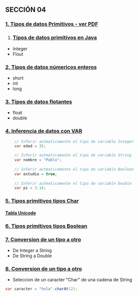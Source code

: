 ## SECCIÓN 04
### [1. Tipos de datos Primitivos - ver PDF](./01-VariablesJava.pdf)
1. ### [Tipos de datos primitivos en Java](./V1_TiposPrimitivosEnJava.java)
* Integer
* Flout

### [2. Tipos de datos númericos enteros](./V2_TiposNumericosEnteros.java)
* short
* int
* long

### [3. Tipos de datos flotantes](./V3_TiposPrimitivosTiposFlotantes.java)
* float
* double

### [4. Inferencia de datos con VAR](./V4_InferenciasDeTiposConVaryTiposPrimitivos.java)
```java
    // Inferir autmaticamente el tipo de variable Integer
    var edad = 35; 

    // Inferir autmaticamente el tipo de variable String
    var nombre = "Pablo";
 
    // Inferir autmaticamente el tipo de variable Boolean
    var estudia = true;
 
    // Inferir autmaticamente el tipo de variable Double
    var pi = 3.14; 
```

### [5. Tipos primitivos tipos Char](./V5_TiposPrimitivosTipoChar.java)
#### [Tabla Unicode](https://en.wikipedia.org/wiki/List_of_Unicode_characters)

### [6. Tipos primitivos tipos Boolean](./V6_TiposPrimitivosTipoBoolean.java)

### [7. Conversion de un tipo a otro](./V7_ConversionTiposPrimitivosParte1.java)
* De Integer a String
* De String a Double

### [8. Conversion de un tipo a otro](./V8_ConversionTiposPrimitivosJavaParte2.java)
* Seleccion de un caracter "Char" de una cadena de String
```java
var caracter = "hola".charAt(2);
```

